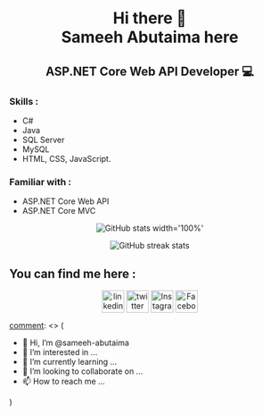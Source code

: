 <h1 align='center'>
 Hi there 👋 <br>
 Sameeh Abutaima here
  </h1>
  
  <h2 align='center'>
 
ASP.NET Core Web API Developer 💻
  </h2>
  
[comment]: <> (✨ I'm Abedalrahman from Palestine, Fullstack JavaScript Developer.)

[comment]: <> (- 🔭 I’m currently enrolled as Software Developer at Google for Startups.)


### Skills :
- C#
- Java
- SQL Server
- MySQL
- HTML, CSS, JavaScript.

### Familiar with :
- ASP.NET Core Web API
- ASP.NET Core MVC



<div align='center' width='100%' >

![GitHub stats width='100%'](https://github-readme-stats.vercel.app/api?username=sameeh-abutaima&show_icons=true)  
  
![GitHub streak stats](https://github-readme-streak-stats.herokuapp.com/?user=sameeh-abutaima)  
  </div>
  
## You can find me here :

<div align='center' >
  
[<img src='https://cdn.jsdelivr.net/npm/simple-icons@3.0.1/icons/linkedin.svg' alt='linkedin' height='40' align='center'>](https://www.linkedin.com/in/sameeh-abutaima)  [<img src='https://cdn.jsdelivr.net/npm/simple-icons@3.0.1/icons/twitter.svg' alt='twitter' height='40' align='center'>](https://twitter.com/sameeh_abutaima) [<img src='https://cdn.jsdelivr.net/npm/simple-icons@3.0.1/icons/instagram.svg' alt='Instagram' height='40' align='center'>](https://www.instagram.com/sameeh_abutaima) [<img src='https://cdn.jsdelivr.net/npm/simple-icons@3.0.1/icons/facebook.svg' alt='Facebook' height='40' align='center'>](https://www.facebook.com/sameeh.abutaima) 
  
  </div>

[comment]: <> (
- 👋 Hi, I’m @sameeh-abutaima
- 👀 I’m interested in ...
- 🌱 I’m currently learning ...
- 💞️ I’m looking to collaborate on ...
- 📫 How to reach me ...

<!---
sameeh-abutaima/sameeh-abutaima is a ✨ special ✨ repository because its `README.md` (this file) appears on your GitHub profile.
You can click the Preview link to take a look at your changes.
--->
)
